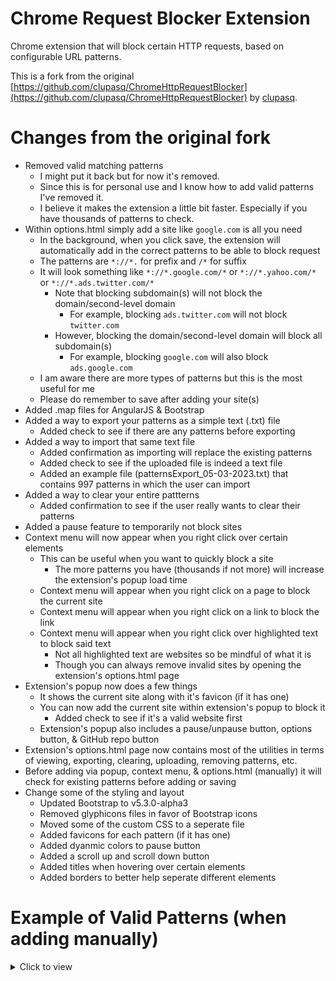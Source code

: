 Chrome Request Blocker Extension
================================

Chrome extension that will block certain HTTP requests, based on configurable URL patterns.

This is a fork from the original [https://github.com/clupasq/ChromeHttpRequestBlocker](https://github.com/clupasq/ChromeHttpRequestBlocker) by [clupasq](https://github.com/clupasq/).

Changes from the original fork
==============================

* Removed valid matching patterns
    * I might put it back but for now it's removed.
    * Since this is for personal use and I know how to add valid patterns I've removed it.
    * I believe it makes the extension a little bit faster. Especially if you have thousands of patterns to check.
* Within options.html simply add a site like `google.com` is all you need
    * In the background, when you click save, the extension will automatically add in the correct patterns to be able to block request
    * The patterns are `*://*.` for prefix and `/*` for suffix
    * It will look something like `*://*.google.com/*` or `*://*.yahoo.com/*` or `*://*.ads.twitter.com/*`
        * Note that blocking subdomain(s) will not block the domain/second-level domain
            * For example, blocking `ads.twitter.com` will not block `twitter.com`
        * However, blocking the domain/second-level domain will block all subdomain(s)
            * For example, blocking `google.com` will also block `ads.google.com`
    * I am aware there are more types of patterns but this is the most useful for me
    * Please do remember to save after adding your site(s)
* Added .map files for AngularJS & Bootstrap
* Added a way to export your patterns as a simple text (.txt) file
    * Added check to see if there are any patterns before exporting
* Added a way to import that same text file
    * Added confirmation as importing will replace the existing patterns
    * Added check to see if the uploaded file is indeed a text file
    * Added an example file (patternsExport_05-03-2023.txt) that contains 997 patterns in which the user can import
* Added a way to clear your entire pattterns
    * Added confirmation to see if the user really wants to clear their patterns
* Added a pause feature to temporarily not block sites
* Context menu will now appear when you right click over certain elements
    * This can be useful when you want to quickly block a site
        * The more patterns you have (thousands if not more) will increase the extension's popup load time
    * Context menu will appear when you right click on a page to block the current site
    * Context menu will appear when you right click on a link to block the link
    * Context menu will appear when you right click over highlighted text to block said text
        * Not all highlighted text are websites so be mindful of what it is
        * Though you can always remove invalid sites by opening the extension's options.html page
* Extension's popup now does a few things
    * It shows the current site along with it's favicon (if it has one)
    * You can now add the current site within extension's popup to block it
        * Added check to see if it's a valid website first
    * Extension's popup also includes a pause/unpause button, options button, & GitHub repo button
* Extension's options.html page now contains most of the utilities in terms of viewing, exporting, clearing, uploading, removing patterns, etc.
* Before adding via popup, context menu, & options.html (manually) it will check for existing patterns before adding or saving
* Change some of the styling and layout
    * Updated Bootstrap to v5.3.0-alpha3
    * Removed glyphicons files in favor of Bootstrap icons
    * Moved some of the custom CSS to a seperate file
    * Added favicons for each pattern (if it has one)
    * Added dyanmic colors to pause button
    * Added a scroll up and scroll down button
    * Added titles when hovering over certain elements
    * Added borders to better help seperate different elements

Example of Valid Patterns (when adding manually)
================================================

<details>
    <summary>Click to view</summary>
    <h3><b>NOTE:</b> The extension will automatically add in <code>*://*.</code> and <code>/*</code> for you when adding your sites manually. You do not need to add <code>*://*.</code> or <code>/*</code> to your patterns. Just the domain/second-level domain, subdomain(s), IP address, or file path are all you need.</h3>
    <br>
    <h3>Here are some exmaples...</h3>
    <ul>
        <li><code>google.com</code></li>
            <ul>
                <li>Blocking this domain/second-level domain will block all its subdomain(s)</li>
                <li>For example, <code>ads.google.com</code>, <code>store.google.com</code>, <code>apis.google.com</code>, etc. will all be blocked</li>
                <li><code>www.google.com</code> is also blocked</li>
            </ul>
        <li><code>ads.twitter.com</code></li>
            <ul>
                <li>Blocking this subdomain will not affect other subdomain(s) and the domain/second-level domain</li>
                <li>For example, <code>twitter.com</code>, <code>api.twitter.com</code>, <code>developer.twitter.com</code>, etc. will all not be blocked</li>
            </ul>
        <li><code>www.w3schools.com</code></li>
            <ul>
                <li>Some websites like <code>www.youtube.com</code>, <code>www.instagram.com</code>, <code>www.google.com</code>, etc. still have <code>www</code> included</li>
                <li>Blocking <code>www.w3schools.com</code> should be okay as going to <code>w3schools.com</code> will redirect you to <code>www.w3schools.com</code></li>
            </ul>
        <li><code>ouo.press/images/b1.png</code></li>
        <ul>
            <li>Blocking a specific file is also possible</li>
            <li>It will only block the file and not the domain/second-level domain or it's subdomains</li>
        </ul>
        <li><code>12.34.56.78</code></li>
        <ul>
            <li>Blocking an IP address is also possible</li>
        </ul>
        <li><code>usa.gov</code></li>
        <li><code>google.co.uk</code></li>
        <li><code>digital.co.jp</code></li>
        <li><code>sony.net</code></li>
        <li><code>thenew.org</code></li>
    </ul>
</details>